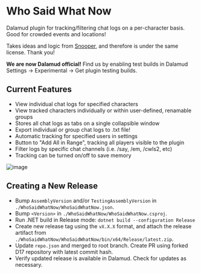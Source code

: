 # Who Said What Now

Dalamud plugin for tracking/filtering chat logs on a per-character basis. Good for crowded events and locations!

Takes ideas and logic from [Snooper](https://github.com/Maia-Everett/dalamud-snooper), and therefore is under the same license. Thank you!

**We are now Dalamud official!** Find us by enabling test builds in Dalamud Settings -> Experimental -> Get plugin testing builds.

## Current Features

* View individual chat logs for specified characters
* View tracked characters individually or within user-defined, renamable groups
* Stores all chat logs as tabs on a single collapsible window
* Export individual or group chat logs to .txt file!
* Automatic tracking for specified users in settings
* Button to "Add All in Range", tracking all players visible to the plugin
* Filter logs by specific chat channels (i.e. /say, /em, /cwls2, etc)
* Tracking can be turned on/off to save memory

![image](https://github.com/perappu/WhoSaidWhatNow/assets/13854524/3eb4e1ca-f2db-439e-858b-7dd0fd7a3016)

## Creating a New Release

- Bump `AssemblyVersion` and/or `TestingAssemblyVersion` in `./WhoSaidWhatNow/WhoSaidWhatNow.json`.
- Bump `<Version>` in `./WhoSaidWhatNow/WhoSaidWhatNow.csproj`.
- Run .NET build in Release mode: `dotnet build --configuration Release`
- Create new release tag using the `vX.X.X` format, and attach the release artifact from `./WhoSaidWhatNow/WhoSaidWhatNow/bin/x64/Release/latest.zip`.
- Update `repo.json` and merged to root branch. Create PR using forked D17 repository with latest commit hash.
- Verify updated release is available in Dalamud. Check for updates as necessary.
